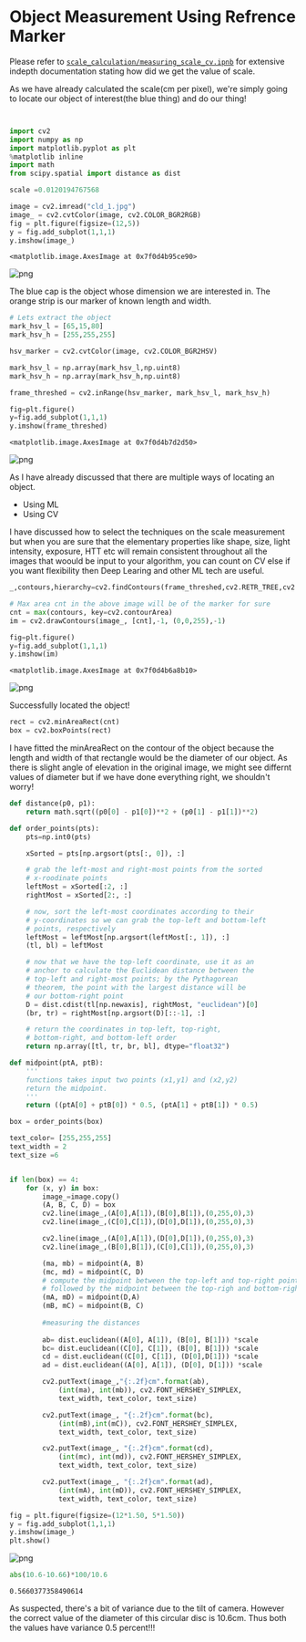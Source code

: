 
# Object Measurement Using Refrence Marker

Please refer to [`scale_calculation/measuring_scale_cv.ipnb`](github.com/nikhilpandey360/Applied_Computer_vision/tree/master/scale_calculation/measuring_scale_cv.ipnb) for extensive indepth documentation stating how did we get the value of scale.

As we have already calculated the scale(cm per pixel), we're simply going to locate our object of interest(the blue thing) and do our thing!



```python


import cv2
import numpy as np
import matplotlib.pyplot as plt
%matplotlib inline
import math
from scipy.spatial import distance as dist
```


```python
scale =0.0120194767568
```


```python
image = cv2.imread("cld_1.jpg")
image_ = cv2.cvtColor(image, cv2.COLOR_BGR2RGB)
fig = plt.figure(figsize=(12,5))
y = fig.add_subplot(1,1,1)
y.imshow(image_)
```




    <matplotlib.image.AxesImage at 0x7f0d4b95ce90>




![png](output_3_1.png)


The blue cap is the object whose dimension we are interested in. The orange strip is our marker of known length and width.


```python
# Lets extract the object 
mark_hsv_l = [65,15,80]
mark_hsv_h = [255,255,255]

hsv_marker = cv2.cvtColor(image, cv2.COLOR_BGR2HSV)

mark_hsv_l = np.array(mark_hsv_l,np.uint8)
mark_hsv_h = np.array(mark_hsv_h,np.uint8)

frame_threshed = cv2.inRange(hsv_marker, mark_hsv_l, mark_hsv_h)

fig=plt.figure()
y=fig.add_subplot(1,1,1)
y.imshow(frame_threshed)
```




    <matplotlib.image.AxesImage at 0x7f0d4b7d2d50>




![png](output_5_1.png)


As I have already discussed that there are multiple ways of locating an object.
- Using ML
- Using CV

I have discussed how to select the techniques on the scale measurement but when you are sure that the elementary properties like shape, size, light intensity, exposure, HTT etc will remain consistent throughout all the images that woould be input to your algorithm, you can count on CV else if you want flexibility then Deep Learing and other ML tech are useful.


```python
_,contours,hierarchy=cv2.findContours(frame_threshed,cv2.RETR_TREE,cv2.CHAIN_APPROX_SIMPLE)

# Max area cnt in the above image will be of the marker for sure
cnt = max(contours, key=cv2.contourArea)
im = cv2.drawContours(image_, [cnt],-1, (0,0,255),-1)

fig=plt.figure()
y=fig.add_subplot(1,1,1)
y.imshow(im)
```




    <matplotlib.image.AxesImage at 0x7f0d4b6a8b10>




![png](output_7_1.png)


Successfully located the object!


```python
rect = cv2.minAreaRect(cnt)
box = cv2.boxPoints(rect)
```

I have fitted the minAreaRect on the contour of the object because the length and width of that rectangle would be the diameter of our object. As there is slight angle of elevation in the original image, we might see differnt values of diameter but if we have done everything right, we shouldn't worry!


```python
def distance(p0, p1):
    return math.sqrt((p0[0] - p1[0])**2 + (p0[1] - p1[1])**2)

def order_points(pts):
    pts=np.int0(pts)

    xSorted = pts[np.argsort(pts[:, 0]), :]

    # grab the left-most and right-most points from the sorted
    # x-roodinate points
    leftMost = xSorted[:2, :]
    rightMost = xSorted[2:, :]

    # now, sort the left-most coordinates according to their
    # y-coordinates so we can grab the top-left and bottom-left
    # points, respectively
    leftMost = leftMost[np.argsort(leftMost[:, 1]), :]
    (tl, bl) = leftMost

    # now that we have the top-left coordinate, use it as an
    # anchor to calculate the Euclidean distance between the
    # top-left and right-most points; by the Pythagorean
    # theorem, the point with the largest distance will be
    # our bottom-right point
    D = dist.cdist(tl[np.newaxis], rightMost, "euclidean")[0]
    (br, tr) = rightMost[np.argsort(D)[::-1], :]

    # return the coordinates in top-left, top-right,
    # bottom-right, and bottom-left order
    return np.array([tl, tr, br, bl], dtype="float32")

def midpoint(ptA, ptB):
    '''
    functions takes input two points (x1,y1) and (x2,y2)
    return the midpoint.
    '''
    return ((ptA[0] + ptB[0]) * 0.5, (ptA[1] + ptB[1]) * 0.5)
```


```python
box = order_points(box)
```


```python
text_color= [255,255,255]
text_width = 2
text_size =6
```


```python

if len(box) == 4:
    for (x, y) in box:
        image_=image.copy()
        (A, B, C, D) = box
        cv2.line(image_,(A[0],A[1]),(B[0],B[1]),(0,255,0),3)
        cv2.line(image_,(C[0],C[1]),(D[0],D[1]),(0,255,0),3)

        cv2.line(image_,(A[0],A[1]),(D[0],D[1]),(0,255,0),3)
        cv2.line(image_,(B[0],B[1]),(C[0],C[1]),(0,255,0),3)

        (ma, mb) = midpoint(A, B)
        (mc, md) = midpoint(C, D)
        # compute the midpoint between the top-left and top-right points,
        # followed by the midpoint between the top-righ and bottom-right
        (mA, mD) = midpoint(D,A)
        (mB, mC) = midpoint(B, C)
      
        #measuring the distances 
        
        ab= dist.euclidean((A[0], A[1]), (B[0], B[1])) *scale
        bc= dist.euclidean((C[0], C[1]), (B[0], B[1])) *scale
        cd = dist.euclidean((C[0], C[1]), (D[0],D[1])) *scale
        ad = dist.euclidean((A[0], A[1]), (D[0], D[1])) *scale

        cv2.putText(image_,"{:.2f}cm".format(ab),
            (int(ma), int(mb)), cv2.FONT_HERSHEY_SIMPLEX,
            text_width, text_color, text_size)

        cv2.putText(image_, "{:.2f}cm".format(bc),
            (int(mB),int(mC)), cv2.FONT_HERSHEY_SIMPLEX,
            text_width, text_color, text_size)

        cv2.putText(image_, "{:.2f}cm".format(cd),
            (int(mc), int(md)), cv2.FONT_HERSHEY_SIMPLEX,
            text_width, text_color, text_size)

        cv2.putText(image_, "{:.2f}cm".format(ad),
            (int(mA), int(mD)), cv2.FONT_HERSHEY_SIMPLEX,
            text_width, text_color, text_size)
```


```python
fig = plt.figure(figsize=(12*1.50, 5*1.50))
y = fig.add_subplot(1,1,1)
y.imshow(image_)
plt.show()
```


![png](output_15_0.png)



```python
abs(10.6-10.66)*100/10.6
```




    0.5660377358490614



As suspected, there's a bit of variance due to the tilt of camera. However the correct value of the diameter of this circular disc is 10.6cm. Thus both the values have variance 0.5 percent!!!


```python

```
